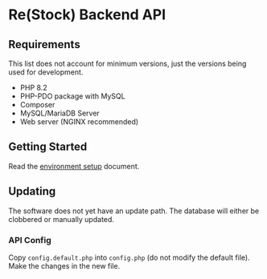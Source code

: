 # Re(Stock) Backend API

## Requirements

This list does not account for minimum versions, just the versions being used for development.

* PHP 8.2
* PHP-PDO package with MySQL
* Composer
* MySQL/MariaDB Server
* Web server (NGINX recommended)

## Getting Started

Read the [environment setup](docs/environment_setup.md) document.

## Updating

The software does not yet have an update path. The database will either be clobbered or manually updated.

### API Config

Copy `config.default.php` into `config.php` (do not modify the default file). Make the changes in the new file.

